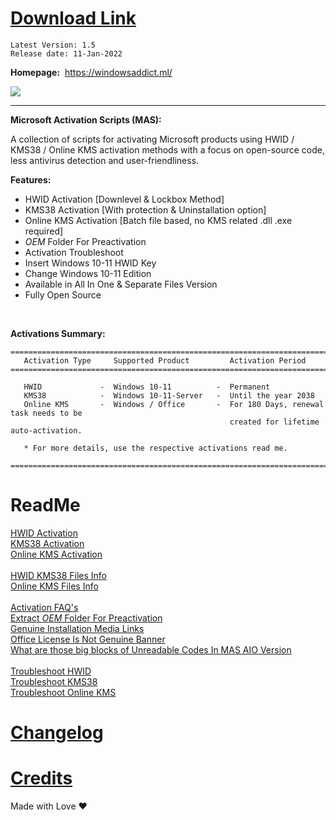   # **[Download Link](https://github.com/massgravel/Microsoft-Activation-Scripts/releases)** <br/>

    Latest Version: 1.5
    Release date: 11-Jan-2022

   **Homepage:**&nbsp; https://windowsaddict.ml/ <br/>

   <a href="https://discord.gg/gjJEfq7ux8">
  <img src="https://discordapp.com/api/guilds/746721520931569757/widget.png?style=banner3" />
</a>

<hr />

  **Microsoft Activation Scripts (MAS):**

   A collection of scripts for activating Microsoft products using HWID / KMS38 / Online KMS activation methods 
   with a focus on open-source code, less antivirus detection and user-friendliness.
 
  **Features:**
  - HWID Activation       [Downlevel & Lockbox Method]
  - KMS38 Activation      [With protection & Uninstallation option]
  - Online KMS Activation [Batch file based, no KMS related .dll .exe required]<br/>
  - $OEM$ Folder For Preactivation
  - Activation Troubleshoot
  - Insert Windows 10-11 HWID Key
  - Change Windows 10-11 Edition
  - Available in All In One & Separate Files Version
  - Fully Open Source

  <br/>

**Activations Summary:**
```
===========================================================================================
   Activation Type     Supported Product         Activation Period
===========================================================================================

   HWID             -  Windows 10-11          -  Permanent
   KMS38            -  Windows 10-11-Server   -  Until the year 2038
   Online KMS       -  Windows / Office       -  For 180 Days, renewal task needs to be 
                                                 created for lifetime auto-activation.

   * For more details, use the respective activations read me.

===========================================================================================
```
 
  # **ReadMe**

[HWID Activation](https://windowsaddict.ml/readme-hwid.html)<br/> 
[KMS38 Activation](https://windowsaddict.ml/readme-kms38.html)<br/> 
[Online KMS Activation](https://windowsaddict.ml/readme-online-kms.html)<br/> 
<br/> 
[HWID KMS38 Files Info](https://windowsaddict.ml/readme-hwid-kms38-files.html) <br/> 
[Online KMS Files Info](https://windowsaddict.ml/readme-online-kms-files.html)<br/> 
<br/> 
[Activation FAQ's](https://windowsaddict.ml/readme-activation-faq.html)<br/> 
[Extract $OEM$ Folder For Preactivation](https://windowsaddict.ml/readme-oem-folder.html)<br/> 
[Genuine Installation Media Links](https://windowsaddict.ml/readme-genuine-installation-media.html)<br/> 
[Office License Is Not Genuine Banner](https://windowsaddict.ml/office-license-is-not-genuine.html)<br/> 
[What are those big blocks of Unreadable Codes In MAS AIO Version](https://windowsaddict.ml/readme-unreadable-codes-in-mas-aio.html)<br/> 
<br/>
[Troubleshoot HWID](https://windowsaddict.ml/readme-troubleshoot-hwid.html)<br/>
[Troubleshoot KMS38](https://windowsaddict.ml/readme-troubleshoot-kms38.html)<br/>
[Troubleshoot Online KMS](https://windowsaddict.ml/readme-troubleshoot-onlinekms.html)<br/>

# [Changelog](https://windowsaddict.ml/readme-mas-changelog.html)<br/> 
# [Credits](https://windowsaddict.ml/readme-mas-credits.html)<br/> 

Made with Love ❤️
